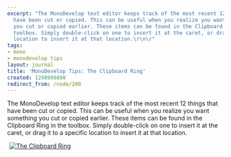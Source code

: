 ```yaml
---
excerpt: "The MonoDevelop text editor keeps track of the most recent 12 things that
  have been cut or copied. This can be useful when you realize you want something
  you cut or copied earlier. These items can be found in the Clipboard Ring in the
  toolbox. Simply double-click on one to insert it at the caret, or drag it to a specific
  location to insert it at that location.\r\n\r"
tags:
- mono
- monodevelop tips
layout: journal
title: 'MonoDevelop Tips: The Clipboard Ring'
created: 1298998800
redirect_from: /node/200
---
```

The MonoDevelop text editor keeps track of the most recent 12 things that have been cut or copied. This can be useful when you realize you want something you cut or copied earlier. These items can be found in the Clipboard Ring in the toolbox. Simply double-click on one to insert it at the caret, or drag it to a specific location to insert it at that location.

<a href="http://mjhutchinson.com/files/images/md-tips/clipboard-ring.png" rel="lightbox[md_tips_clipboard_ring]" title="The Clipboard Ring"><img src="http://mjhutchinson.com/files/images/md-tips/clipboard-ring.png" alt="The Clipboard Ring" style="max-width:98%; display:block;margin-left:auto;margin-right:auto;" /></a>
